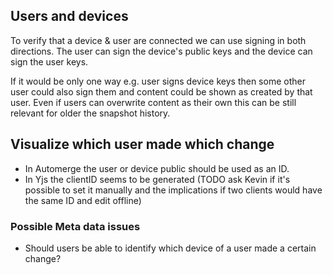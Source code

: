 ## Users and devices

To verify that a device & user are connected we can use signing in both directions. The user can sign the device's public keys and the device can sign the user keys.

If it would be only one way e.g. user signs device keys then some other user could also sign them and content could be shown as created by that user. Even if users can overwrite content as their own this can be still relevant for older the snapshot history.

## Visualize which user made which change

- In Automerge the user or device public should be used as an ID.
- In Yjs the clientID seems to be generated (TODO ask Kevin if it's possible to set it manually and the implications if two clients would have the same ID and edit offline)

### Possible Meta data issues

- Should users be able to identify which device of a user made a certain change?

